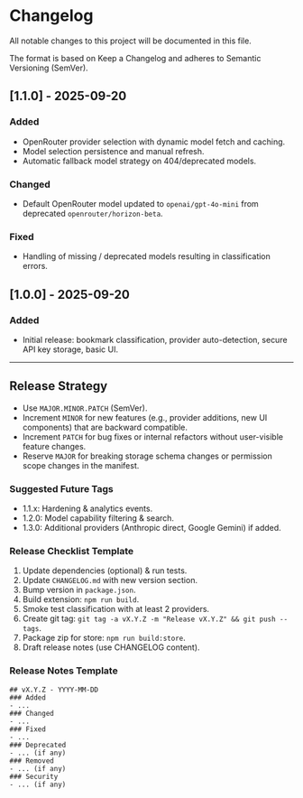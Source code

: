 # Changelog

All notable changes to this project will be documented in this file.

The format is based on Keep a Changelog and adheres to Semantic Versioning (SemVer).

## [1.1.0] - 2025-09-20
### Added
- OpenRouter provider selection with dynamic model fetch and caching.
- Model selection persistence and manual refresh.
- Automatic fallback model strategy on 404/deprecated models.

### Changed
- Default OpenRouter model updated to `openai/gpt-4o-mini` from deprecated `openrouter/horizon-beta`.

### Fixed
- Handling of missing / deprecated models resulting in classification errors.

## [1.0.0] - 2025-09-20
### Added
- Initial release: bookmark classification, provider auto-detection, secure API key storage, basic UI.

---

## Release Strategy
- Use `MAJOR.MINOR.PATCH` (SemVer).
- Increment `MINOR` for new features (e.g., provider additions, new UI components) that are backward compatible.
- Increment `PATCH` for bug fixes or internal refactors without user-visible feature changes.
- Reserve `MAJOR` for breaking storage schema changes or permission scope changes in the manifest.

### Suggested Future Tags
- 1.1.x: Hardening & analytics events.
- 1.2.0: Model capability filtering & search.
- 1.3.0: Additional providers (Anthropic direct, Google Gemini) if added.

### Release Checklist Template
1. Update dependencies (optional) & run tests.
2. Update `CHANGELOG.md` with new version section.
3. Bump version in `package.json`.
4. Build extension: `npm run build`.
5. Smoke test classification with at least 2 providers.
6. Create git tag: `git tag -a vX.Y.Z -m "Release vX.Y.Z" && git push --tags`.
7. Package zip for store: `npm run build:store`.
8. Draft release notes (use CHANGELOG content).

### Release Notes Template
```
## vX.Y.Z - YYYY-MM-DD
### Added
- ...
### Changed
- ...
### Fixed
- ...
### Deprecated
- ... (if any)
### Removed
- ... (if any)
### Security
- ... (if any)
```
